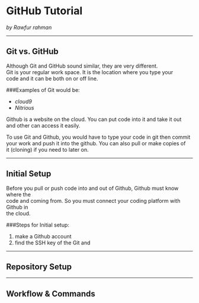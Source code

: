 # GitHub Tutorial

_by Rawfur rahman_

---
## Git vs. GitHub
Although Git and GitHub sound similar, they are very different.  
Git is your regular work space. It is the location where you type your   
code and it can be both on or off line.
    
###Examples of Git would be:

* _cloud9_
* _Nitrious_

Github is a website on the cloud. You can put code into it and take it out   
and other can access it easily.

To use Git and Github, you would have to type your code in git then commit  
your work and push it into the github. You can also pull or make copies of   
it (cloning) if you need to later on.

---
## Initial Setup
Before you pull or push code into and out of Github, Github must know where the  
code and coming from. So you must connect your coding platform with Github in  
the cloud.

###Steps for Initial setup:
1. make a Github account
2. find the SSH key of the Git and 


---
## Repository Setup



---
## Workflow & Commands